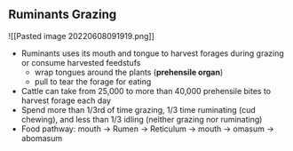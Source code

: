 ## Ruminants Grazing
![[Pasted image 20220608091919.png]]
- Ruminants uses its mouth and tongue to harvest forages during grazing or consume harvested feedstufs
	- wrap tongues around the plants (**prehensile organ**)
	- pull to tear the forage for eating
- Cattle can take from 25,000 to more than 40,000 prehensile bites to harvest forage each day
- Spend more than 1/3rd of time grazing, 1/3 time ruminating (cud chewing), and less than 1/3 idling (neither grazing nor ruminating)
- Food pathway: mouth -> Rumen -> Reticulum -> mouth -> omasum -> abomasum
